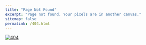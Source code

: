 ```yaml
---
title: "Page Not Found"
excerpt: "Page not found. Your pixels are in another canvas."
sitemap: false
permalink: /404.html
---
```


[![404](https://images.template.net/wp-content/uploads/2022/09/Maintenance-404-Error-Page-Ideas-and-Examples.jpg)](https://ScrapNews2U.github.io)
